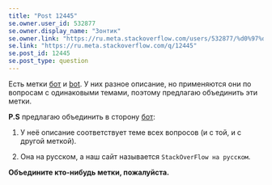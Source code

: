 ```yaml
---
title: "Post 12445"
se.owner.user_id: 532877
se.owner.display_name: "Зонтик"
se.owner.link: "https://ru.meta.stackoverflow.com/users/532877/%d0%97%d0%be%d0%bd%d1%82%d0%b8%d0%ba"
se.link: "https://ru.meta.stackoverflow.com/q/12445"
se.post_id: 12445
se.post_type: question
---
```

<p>Есть метки <a href="https://ru.stackoverflow.com/questions/tagged/%d0%b1%d0%be%d1%82" class="post-tag" title="показать вопросы с меткой [бот]" aria-label="показать вопросы с меткой [бот]" rel="tag" aria-labelledby="tag-бот-tooltip-container">бот</a> и <a href="https://ru.stackoverflow.com/questions/tagged/bot" class="post-tag" title="показать вопросы с меткой [bot]" aria-label="показать вопросы с меткой [bot]" rel="tag" aria-labelledby="tag-bot-tooltip-container">bot</a>. У них разное описание, но применяются они по вопросам с одинаковыми темами, поэтому предлагаю объединить эти метки.</p>
<p><strong>P.S</strong> предлагаю объединить в сторону <a href="https://ru.stackoverflow.com/questions/tagged/%d0%b1%d0%be%d1%82" class="post-tag" title="показать вопросы с меткой [бот]" aria-label="показать вопросы с меткой [бот]" rel="tag" aria-labelledby="tag-бот-tooltip-container">бот</a>:</p>
<ol>
<li><p>У неё описание соответствует теме всех вопросов (и с той, и с другой меткой).</p>
</li>
<li><p>Она на русском, а наш сайт называется <code>StackOverFlow на русском</code>.</p>
</li>
</ol>
<p><strong>Объедините кто-нибудь метки, пожалуйста.</strong></p>
